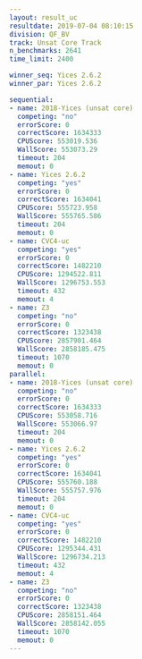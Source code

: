 ```yaml
---
layout: result_uc
resultdate: 2019-07-04 08:10:15
division: QF_BV
track: Unsat Core Track
n_benchmarks: 2641
time_limit: 2400

winner_seq: Yices 2.6.2
winner_par: Yices 2.6.2

sequential:
- name: 2018-Yices (unsat core)
  competing: "no"
  errorScore: 0
  correctScore: 1634333
  CPUScore: 553019.536
  WallScore: 553073.29
  timeout: 204
  memout: 0
- name: Yices 2.6.2
  competing: "yes"
  errorScore: 0
  correctScore: 1634041
  CPUScore: 555723.958
  WallScore: 555765.586
  timeout: 204
  memout: 0
- name: CVC4-uc
  competing: "yes"
  errorScore: 0
  correctScore: 1482210
  CPUScore: 1294522.811
  WallScore: 1296753.553
  timeout: 432
  memout: 4
- name: Z3
  competing: "no"
  errorScore: 0
  correctScore: 1323438
  CPUScore: 2857901.464
  WallScore: 2858185.475
  timeout: 1070
  memout: 0
parallel:
- name: 2018-Yices (unsat core)
  competing: "no"
  errorScore: 0
  correctScore: 1634333
  CPUScore: 553058.716
  WallScore: 553066.97
  timeout: 204
  memout: 0
- name: Yices 2.6.2
  competing: "yes"
  errorScore: 0
  correctScore: 1634041
  CPUScore: 555760.188
  WallScore: 555757.976
  timeout: 204
  memout: 0
- name: CVC4-uc
  competing: "yes"
  errorScore: 0
  correctScore: 1482210
  CPUScore: 1295344.431
  WallScore: 1296734.213
  timeout: 432
  memout: 4
- name: Z3
  competing: "no"
  errorScore: 0
  correctScore: 1323438
  CPUScore: 2858151.464
  WallScore: 2858142.055
  timeout: 1070
  memout: 0
---
```

